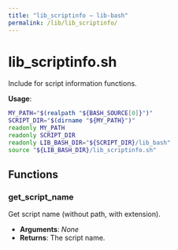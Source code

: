 ```yaml
---
title: "lib_scriptinfo – lib-bash"
permalink: /lib/lib_scriptinfo/
---
```


# lib_scriptinfo.sh

Include for script information functions.

**Usage**:

```bash
MY_PATH="$(realpath "${BASH_SOURCE[0]}")"
SCRIPT_DIR="$(dirname "${MY_PATH}")"
readonly MY_PATH
readonly SCRIPT_DIR
readonly LIB_BASH_DIR="${SCRIPT_DIR}/lib_bash"
source "${LIB_BASH_DIR}/lib_scriptinfo.sh"
```

## Functions

### get_script_name

Get script name (without path, with extension).

* **Arguments**: _None_
* **Returns**: The script name.

